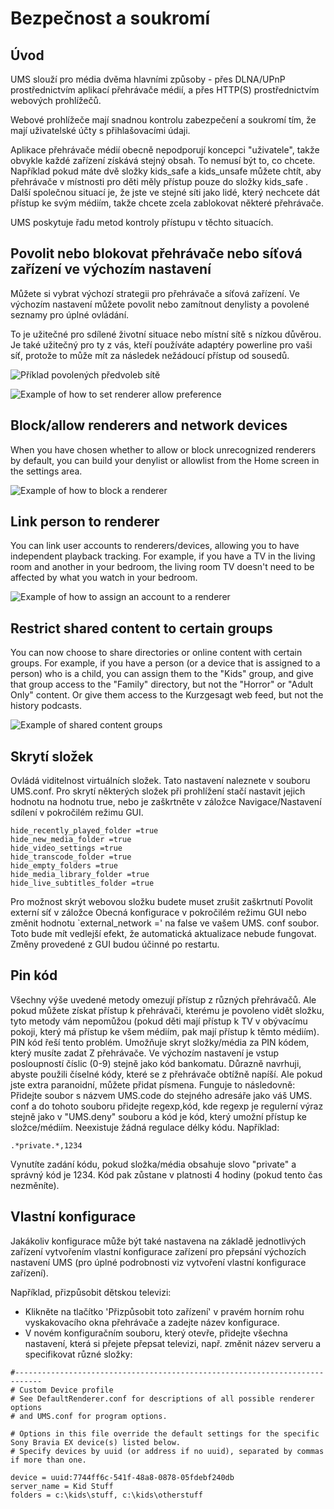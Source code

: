 # Bezpečnost a soukromí

## Úvod

UMS slouží pro média dvěma hlavními způsoby - přes DLNA/UPnP  prostřednictvím aplikací přehrávače médií, a přes HTTP(S) prostřednictvím webových prohlížečů.

Webové prohlížeče mají snadnou kontrolu zabezpečení a soukromí tím, že mají uživatelské účty s přihlašovacími údaji.

Aplikace přehrávače médií obecně nepodporují koncepci "uživatele", takže obvykle každé zařízení získává stejný obsah. To nemusí být to, co chcete. Například pokud máte dvě složky kids_safe a kids_unsafe můžete chtít, aby přehrávače v místnosti pro děti měly přístup pouze do složky kids_safe . Další společnou situací je, že jste ve stejné síti jako lidé, který nechcete dát přístup ke svým médiím, takže chcete zcela zablokovat některé přehrávače.

UMS poskytuje řadu metod kontroly přístupu v těchto situacích.

## Povolit nebo blokovat přehrávače nebo síťová zařízení ve výchozím nastavení
Můžete si vybrat výchozí strategii pro přehrávače a síťová zařízení. Ve výchozím nastavení můžete povolit nebo zamítnout denylisty a povolené seznamy pro úplné ovládání.

To je užitečné pro sdílené životní situace nebo místní sítě s nízkou důvěrou. Je také užitečný pro ty z vás, kteří používáte adaptéry powerline pro vaši síť, protože to může mít za následek nežádoucí přístup od sousedů.

![Příklad povolených předvoleb sítě](@site/docs/img/whats-new-in-v14-network-allowblock-preference.png)

![Example of how to set renderer allow preference](@site/docs/img/whats-new-in-v14-renderer-allow-preference.png)

## Block/allow renderers and network devices

When you have chosen whether to allow or block unrecognized renderers by default, you can build your denylist or allowlist from the Home screen in the settings area.

![Example of how to block a renderer](@site/docs/img/whats-new-in-v14-block-renderer.png)

## Link person to renderer

You can link user accounts to renderers/devices, allowing you to have independent playback tracking. For example, if you have a TV in the living room and another in your bedroom, the living room TV doesn't need to be affected by what you watch in your bedroom.

![Example of how to assign an account to a renderer](@site/docs/img/whats-new-in-v14-assign-account-to-renderer.png)

## Restrict shared content to certain groups

You can now choose to share directories or online content with certain groups. For example, if you have a person (or a device that is assigned to a person) who is a child, you can assign them to the "Kids" group, and give that group access to the "Family" directory, but not the "Horror" or "Adult Only" content. Or give them access to the Kurzgesagt web feed, but not the history podcasts.

![Example of shared content groups](@site/docs/img/whats-new-in-v14-shared-content-group.png)

## Skrytí složek

Ovládá viditelnost virtuálních složek. Tato nastavení naleznete v souboru UMS.conf. Pro skrytí některých složek při prohlížení stačí nastavit jejich hodnotu na hodnotu true, nebo je zaškrtněte v záložce Navigace/Nastavení sdílení v pokročilém režimu GUI.

```
hide_recently_played_folder =true
hide_new_media_folder =true
hide_video_settings =true
hide_transcode_folder =true
hide_empty_folders =true
hide_media_library_folder =true
hide_live_subtitles_folder =true
```

Pro možnost skrýt webovou složku budete muset zrušit zaškrtnutí Povolit externí síť v záložce Obecná konfigurace v pokročilém režimu GUI nebo změnit hodnotu `external_network =' na false ve vašem UMS. conf soubor. Toto bude mít vedlejší efekt, že automatická aktualizace nebude fungovat. Změny provedené z GUI budou účinné po restartu.

## Pin kód

Všechny výše uvedené metody omezují přístup z různých přehrávačů. Ale pokud můžete získat přístup k přehrávači, kterému je povoleno vidět složku, tyto metody vám nepomůžou (pokud děti mají přístup k TV v obývacímu pokoji, který má přístup ke všem médiím, pak mají přístup k těmto médiím). PIN kód řeší tento problém. Umožňuje skryt složky/média za PIN kódem, který musíte zadat Z přehrávače. Ve výchozím nastavení je vstup posloupností číslic (0-9) stejně jako kód bankomatu. Důrazně navrhuji, abyste použili číselné kódy, které se z přehrávače obtížně napíší. Ale pokud jste extra paranoidní, můžete přidat písmena. Funguje to následovně: Přidejte soubor s názvem UMS.code do stejného adresáře jako váš UMS. conf a do tohoto souboru přidejte regexp,kód, kde regexp je regulerní výraz stejně jako v "UMS.deny" souboru a kód je kód, který umožní přístup ke složce/médiím. Neexistuje žádná regulace délky kódu. Například:
```
.*private.*,1234
```

Vynutíte zadání kódu, pokud složka/média obsahuje slovo "private" a správný kód je 1234. Kód pak zůstane v platnosti 4 hodiny (pokud tento čas nezměníte).

## Vlastní konfigurace

Jakákoliv konfigurace může být také nastavena na základě jednotlivých zařízení vytvořením vlastní konfigurace zařízení pro přepsání výchozích nastavení UMS (pro úplné podrobnosti viz vytvoření vlastní konfigurace zařízení).

Například, přizpůsobit dětskou televizi:
- Klikněte na tlačítko 'Přizpůsobit toto zařízení' v pravém horním rohu vyskakovacího okna přehrávače a zadejte název konfigurace.
- V novém konfiguračním souboru, který otevře, přidejte všechna nastavení, která si přejete přepsat televizi, např. změnit název serveru a specifikovat různé složky:
```
#----------------------------------------------------------------------------
# Custom Device profile
# See DefaultRenderer.conf for descriptions of all possible renderer options
# and UMS.conf for program options.

# Options in this file override the default settings for the specific Sony Bravia EX device(s) listed below.
# Specify devices by uuid (or address if no uuid), separated by commas if more than one.

device = uuid:7744ff6c-541f-48a8-0878-05fdebf240db
server_name = Kid Stuff
folders = c:\kids\stuff, c:\kids\otherstuff
```
